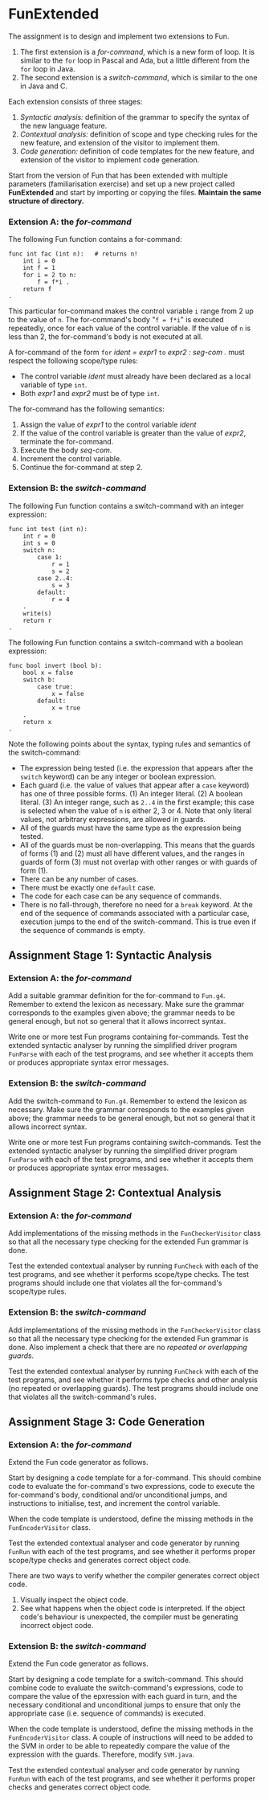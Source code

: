 # FunExtended

The assignment is to design and implement two extensions to Fun.
1. The first extension is a _for-command_, which is a new form of loop. It is similar to the `for` loop in Pascal and Ada, but a little different from the `for` loop in Java.
2. The second extension is a _switch-command_, which is similar to the one in Java and C.

Each extension consists of three stages:
1.  _Syntactic analysis:_ definition of the grammar to specify the syntax of the new language feature.
2. _Contextual analysis:_ definition of scope and type checking rules for the new feature, and extension of the visitor to implement them.
3. _Code generation:_ definition of code templates for the new feature, and extension of the visitor to implement code generation.

Start from the version of Fun that has been extended with multiple parameters (familiarisation exercise) and set up a new project called **FunExtended** and start by importing or copying the files. **Maintain the same structure of directory.**

### Extension A: the _for-command_

The following Fun function contains a for-command:

```
func int fac (int n):   # returns n!
    int i = 0
    int f = 1
    for i = 2 to n:
        f = f*i .
    return f
.
```

This particular for-command makes the control variable `i` range from 2 up to the value of `n`. The for-command's body "`f = f*i`" is executed repeatedly, once for each value of the control variable. If the value of `n` is less than 2, the for-command's body is not executed at all.

A for-command of the form `for` *ident = expr1* `to` *expr2 : seg-com .* must respect the following scope/type rules:
* The control variable *ident* must already have been declared as a local variable of type `int`.
* Both *expr1* and *expr2* must be of type `int`.

The for-command has the following semantics:
1. Assign the value of *expr1* to the control variable *ident*
2. If the value of the control variable is greater than the value of *expr2*, terminate the for-command.
3. Execute the body *seq-com*.
4. Increment the control variable.
5. Continue the for-command at step 2.

### Extension B: the _switch-command_

The following Fun function contains a switch-command with an integer expression:

```
func int test (int n):
    int r = 0
    int s = 0
    switch n:
        case 1:
            r = 1
            s = 2
        case 2..4:
            s = 3
        default:
            r = 4
    .
    write(s)
    return r
.
```


The following Fun function contains a switch-command with a boolean expression:

```
func bool invert (bool b):
    bool x = false
    switch b:
        case true:
            x = false
        default:
            x = true
    .
    return x
.
```

Note the following points about the syntax, typing rules and semantics of the switch-command:
* The expression being tested (i.e. the expression that appears after the `switch` keyword) can be any integer or boolean expression.
* Each guard (i.e. the value of values that appear after a `case` keyword) has one of three possible forms. (1) An integer literal. (2) A boolean literal. (3) An integer range, such as `2..4` in the first example; this case is selected when the value of `n` is either 2, 3 or 4. Note that only literal values, not arbitrary expressions, are allowed in guards.
* All of the guards must have the same type as the expression being tested.
* All of the guards must be non-overlapping. This means that the guards of forms (1) and (2) must all have different values, and the ranges in guards of form (3) must not overlap with other ranges or with guards of form (1).
* There can be any number of cases.
* There must be exactly one `default` case.
* The code for each case can be any sequence of commands.
* There is no fall-through, therefore no need for a `break` keyword. At the end of the sequence of commands associated with a particular case, execution jumps to the end of the switch-command. This is true even if the sequence of commands is empty.

## Assignment Stage 1: Syntactic Analysis

### Extension A: the _for-command_

Add a suitable grammar definition for the for-command to `Fun.g4`. Remember to extend the lexicon as necessary. Make sure the grammar corresponds to the examples given above; the grammar needs to be general enough, but not so general that it allows incorrect syntax.

Write one or more test Fun programs containing for-commands. Test the extended syntactic analyser by running the simplified driver program `FunParse` with each of the test programs, and see whether it accepts them or produces appropriate syntax error messages.

### Extension B: the _switch-command_

Add the switch-command to `Fun.g4`. Remember to extend the lexicon as necessary. Make sure the grammar corresponds to the examples given above; the grammar needs to be general enough, but not so general that it allows incorrect syntax.

Write one or more test Fun programs containing switch-commands. Test the extended syntactic analyser by running the simplified driver program `FunParse` with each of the test programs, and see whether it accepts them or produces appropriate syntax error messages.

## Assignment Stage 2: Contextual Analysis

### Extension A: the _for-command_

Add implementations of the missing methods in the `FunCheckerVisitor` class so that all the necessary type checking for the extended Fun grammar is done.

Test the extended contextual analyser by running `FunCheck` with each of the test programs, and see whether it performs scope/type checks. The test programs should include one that violates all the for-command's scope/type rules.

### Extension B: the _switch-command_

Add implementations of the missing methods in the `FunCheckerVisitor` class so that all the necessary type checking for the extended Fun grammar is done. Also implement a check that there are no *repeated or overlapping guards*.

Test the extended contextual analyser by running `FunCheck` with each of the test programs, and see whether it performs type checks and other analysis (no repeated or overlapping guards). The test programs should include one that violates all the switch-command's rules.

## Assignment Stage 3: Code Generation

### Extension A: the _for-command_

Extend the Fun code generator as follows.

Start by designing a code template for a for-command. This should combine code to evaluate the for-command's two expressions, code to execute the for-command's body, conditional and/or unconditional jumps, and instructions to initialise, test, and increment the control variable.

When the code template is understood, define the missing methods in the `FunEncoderVisitor` class.

Test the extended contextual analyser and code generator by running `FunRun` with each of the test programs, and see whether it performs proper scope/type checks and generates correct object code.

There are two ways to verify whether the compiler generates correct object code.
1. Visually inspect the object code.
2. See what happens when the object code is interpreted. If the object code's behaviour is unexpected, the compiler must be generating incorrect object code.

### Extension B: the _switch-command_

Extend the Fun code generator as follows.

Start by designing a code template for a switch-command. This should combine code to evaluate the switch-command's expressions, code to compare the value of the epxression with each guard in turn, and the necessary conditional and unconditional jumps to ensure that only the appropriate case (i.e. sequence of commands) is executed.

When the code template is understood, define the missing methods in the `FunEncoderVisitor` class. A couple of instructions will need to be added to the SVM in order to be able to repeatedly compare the value of the expression with the guards. Therefore, modify `SVM.java`.

Test the extended contextual analyser and code generator by running `FunRun` with each of the test programs, and see whether it performs proper checks and generates correct object code.